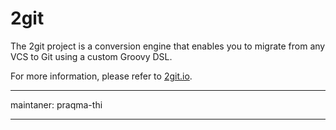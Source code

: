 # 2git

The 2git project is a conversion engine that enables you to migrate from any VCS to Git using a custom Groovy DSL.

For more information, please refer to [2git.io](http://www.2git.io/).

---

maintaner: praqma-thi

---

